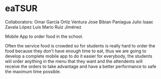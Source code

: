 # eaTSUR

Collaborators:
Omar García Ortíz
Ventura Jose Bibian Paniagua
Julio Isaac Zavala López
Luis Mario Ruiz Jiménez

Mobile App to order food in the school.

Often the service food is crowded so for students is really hard to order the food because they don't have enough time to eat, thus we are going to develop a complete mobile app to do it easier for everybody, the students wiil order anything in the menu that they want and the attendents will receive the orders to take advantage and have a better performance to safe the maximum time possible.
